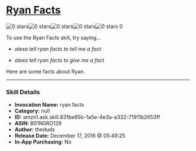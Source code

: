 # [Ryan Facts](http://alexa.amazon.com/#skills/amzn1.ask.skill.831be85b-1a5e-4e3a-a332-71911b2653ff)
![0 stars](../../images/ic_star_border_black_18dp_1x.png)![0 stars](../../images/ic_star_border_black_18dp_1x.png)![0 stars](../../images/ic_star_border_black_18dp_1x.png)![0 stars](../../images/ic_star_border_black_18dp_1x.png)![0 stars](../../images/ic_star_border_black_18dp_1x.png) 0

To use the Ryan Facts skill, try saying...

* *alexa tell ryan facts to tell me a fact*

* *alexa tell ryan facts to give me a fact*

Here are some facts about Ryan.

***

### Skill Details

* **Invocation Name:** ryan facts
* **Category:** null
* **ID:** amzn1.ask.skill.831be85b-1a5e-4e3a-a332-71911b2653ff
* **ASIN:** B01N0RO128
* **Author:** theduds
* **Release Date:** December 17, 2016 @ 05:49:25
* **In-App Purchasing:** No
